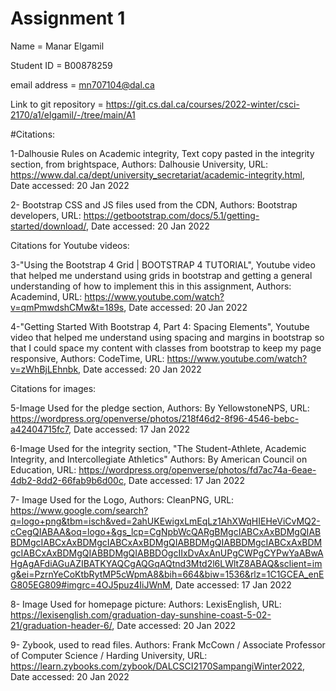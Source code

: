 # Assignment 1


Name = Manar Elgamil

Student ID = B00878259

email address = mn707104@dal.ca

Link to git repository = https://git.cs.dal.ca/courses/2022-winter/csci-2170/a1/elgamil/-/tree/main/A1

#Citations:

1-Dalhousie Rules on Academic integrity, Text copy pasted in the integrity section, from brightspace, 
Authors: Dalhousie University,
URL: https://www.dal.ca/dept/university_secretariat/academic-integrity.html, 
Date accessed: 20 Jan 2022

2- Bootstrap CSS and JS files used from the CDN,
Authors: Bootstrap developers, 
URL: https://getbootstrap.com/docs/5.1/getting-started/download/, 
Date accessed: 20 Jan 2022 

Citations for Youtube videos:

3-"Using the Bootstrap 4 Grid | BOOTSTRAP 4 TUTORIAL", Youtube video that helped me understand using grids in bootstrap and getting a general understanding of how to implement this in this assignment,
Authors: Academind, 
URL: https://www.youtube.com/watch?v=qmPmwdshCMw&t=189s, 
Date accessed: 20 Jan 2022 


4-"Getting Started With Bootstrap 4, Part 4: Spacing Elements", Youtube video that helped me understand using spacing and margins in bootstrap so that I could space my content with classes from bootstrap to keep my page responsive, 
Authors: CodeTime, 
URL: https://www.youtube.com/watch?v=zWhBjLEhnbk, 
Date accessed: 20 Jan 2022 


Citations for images: 

5-Image Used for the pledge section,
Authors: By YellowstoneNPS, 
URL: https://wordpress.org/openverse/photos/218f46d2-8f96-4546-bebc-a42404715fc7, 
Date accessed: 17 Jan 2022

6-Image Used for the integrity section, "The Student-Athlete, Academic Integrity, and Intercollegiate Athletics" 
Authors: By American Council on Education, 
URL: https://wordpress.org/openverse/photos/fd7ac74a-6eae-4db2-8dd2-66fab9b6d00c, 
Date accessed: 17 Jan 2022 


7- Image Used for the Logo, 
Authors: CleanPNG, 
URL: https://www.google.com/search?q=logo+png&tbm=isch&ved=2ahUKEwigxLmEqLz1AhXWqHIEHeViCvMQ2-cCegQIABAA&oq=logo+&gs_lcp=CgNpbWcQARgBMgcIABCxAxBDMgQIABBDMgcIABCxAxBDMgcIABCxAxBDMgQIABBDMgQIABBDMgcIABCxAxBDMgcIABCxAxBDMgQIABBDMgQIABBDOgcIIxDvAxAnUPgCWPgCYPwYaABwAHgAgAFdiAGuAZIBATKYAQCgAQGqAQtnd3Mtd2l6LWltZ8ABAQ&sclient=img&ei=PzrnYeCoKtbRytMP5cWpmA8&bih=664&biw=1536&rlz=1C1GCEA_enEG805EG809#imgrc=4OJ5puz4IiJWnM, 
Date accessed: 17 Jan 2022 

8- Image Used for homepage picture:
Authors: LexisEnglish, 
URL: https://lexisenglish.com/graduation-day-sunshine-coast-5-02-21/graduation-header-6/, 
Date accessed: 20 Jan 2022 


9- Zybook, used to read files. 
Authors: Frank McCown / Associate Professor of Computer Science / Harding University,
URL: https://learn.zybooks.com/zybook/DALCSCI2170SampangiWinter2022, 
Date accessed: 20 Jan 2022 



